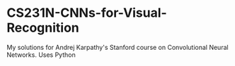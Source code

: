 # CS231N-CNNs-for-Visual-Recognition
My solutions for Andrej Karpathy's Stanford course on Convolutional Neural Networks. Uses Python
